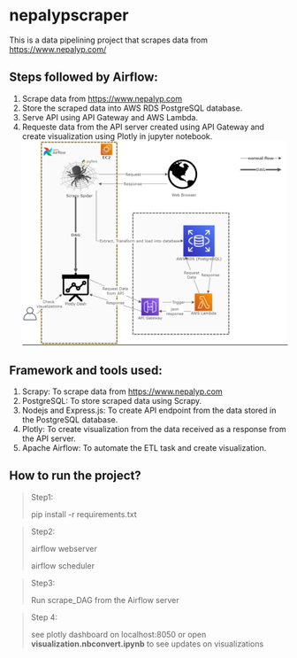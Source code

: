 # nepalypscraper
This is a data pipelining project that scrapes data from https://www.nepalyp.com/

## Steps followed by Airflow:
1. Scrape data from https://www.nepalyp.com
2. Store the scraped data into AWS RDS PostgreSQL database.
3. Serve API using API Gateway and AWS Lambda.
4. Requeste data from the API server created using API Gateway and create visualization using Plotly in jupyter notebook.
![diagram](diagram.png)

## Framework and tools used:
1. Scrapy: To scrape data from https://www.nepalyp.com
2. PostgreSQL: To store scraped data using Scrapy.
3. Nodejs and Express.js: To create API endpoint from the data stored in the PostgreSQL database.
4. Plotly: To create visualization from the data received as a response from the API server.
5. Apache Airflow: To automate the ETL task and create visualization.

## How to run the project?

> Step1:
>
> pip install -r requirements.txt

> Step2:
>
> airflow webserver
>
> airflow scheduler

> Step3:
>
> Run scrape_DAG from the Airflow server

> Step 4:
>
> see plotly dashboard on localhost:8050
> or open **visualization.nbconvert.ipynb** to see updates on visualizations
